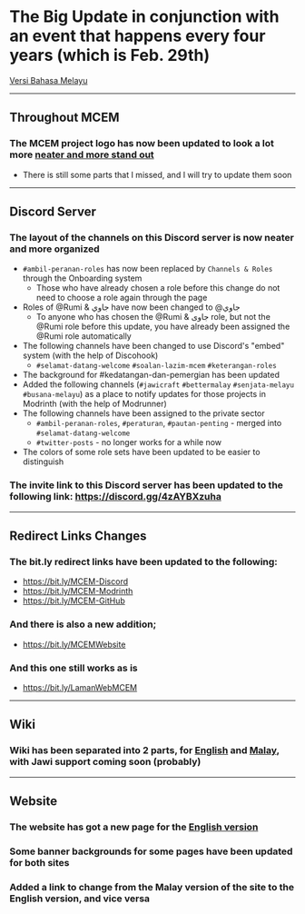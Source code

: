 # The Big Update in conjunction with an event that happens every four years (which is Feb. 29th)

[Versi Bahasa Melayu](https://github.com/Minecraft-EdisiMelayu/MCEM-Wiki/wiki/Perubahan-Besar-Sempena-29-Februari)

---

## Throughout MCEM
### The MCEM project logo has now been updated to look a lot more [neater and more stand out](https://imgur.com/a/0ZX9JPR)
- There is still some parts that I missed, and I will try to update them soon

---

## Discord Server
### The layout of the channels on this Discord server is now neater and more organized
- `#‌ambil-peranan-roles` has now been replaced by `Channels & Roles` through the Onboarding system
    - Those who have already chosen a role before this change do not need to choose a role again through the page
- Roles of @‌Rumi & جاوي have now been changed to @‌جاوي
     - To anyone who has chosen the @‌Rumi & جاوی role, but not the @‌Rumi role before this update, you have already been assigned the @‌Rumi role automatically
- The following channels have been changed to use Discord's "embed" system (with the help of Discohook)
    - `#selamat-datang-welcome` `#soalan-lazim-mcem` `#keterangan-roles`
- The background for #kedatangan-dan-pemergian has been updated
- Added the following channels (`#jawicraft` `#bettermalay` `#senjata-melayu` `#busana-melayu`) as a place to notify updates for those projects in Modrinth (with the help of Modrunner)
- The following channels have been assigned to the private sector
    - `#‌ambil-peranan-roles`, `#‌peraturan`, `#‌pautan-penting` - merged into `#selamat-datang-welcome`
    - `#‌twitter-posts` - no longer works for a while now
- The colors of some role sets have been updated to be easier to distinguish
### The invite link to this Discord server has been updated to the following link: https://discord.gg/4zAYBXzuha

---

## Redirect Links Changes

### The bit.ly redirect links have been updated to the following:<br />
- https://bit.ly/MCEM-Discord
- https://bit.ly/MCEM-Modrinth
- https://bit.ly/MCEM-GitHub 
### And there is also a new addition;
- https://bit.ly/MCEMWebsite 
### And this one still works as is
- https://bit.ly/LamanWebMCEM

---

## Wiki
### Wiki has been separated into 2 parts, for [English](https://github.com/Minecraft-EdisiMelayu/MCEM-Wiki/wiki/Content) and [Malay](https://github.com/Minecraft-EdisiMalayu/MCEM-Wiki/wiki/Kandungan), with Jawi support coming soon (probably)

---

## Website
### The website has got a new page for the [English version](https://bit.ly/MCEMWebsite)
### Some banner backgrounds for some pages have been updated for both sites
### Added a link to change from the Malay version of the site to the English version, and vice versa